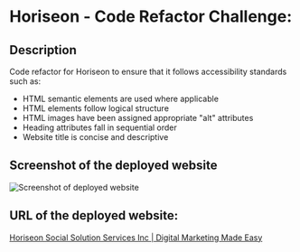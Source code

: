 # Horiseon - Code Refactor Challenge:

## Description
Code refactor for Horiseon to ensure that it follows accessibility standards such as:
* HTML semantic elements are used where applicable
* HTML elements follow logical structure
* HTML images have been assigned appropriate "alt" attributes
* Heading attributes fall in sequential order
* Website title is concise and descriptive


## Screenshot of the deployed website
![Screenshot of deployed website](/assets/images/Screenshot-Horiseon.png)

## URL of the deployed website:
[Horiseon Social Solution Services Inc | Digital Marketing Made Easy](https://nileshnambiar.github.io/challenge-01-horiseon/)